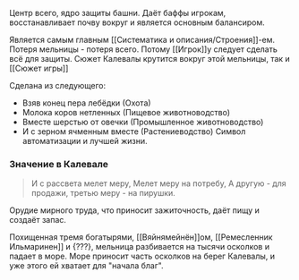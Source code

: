 Центр всего, ядро защиты башни. Даёт баффы игрокам, восстанавливает почву вокруг и является основным балансиром.

Является самым главным [[Систематика и описания/Строения]]-ем. Потеря мельницы - потеря всего. Потому [[Игрок]]у следует сделать всё для защиты.
Сюжет Калевалы крутится вокруг этой мельницы, так и [[Сюжет игры]]

Сделана из следующего:
- Взяв конец пера лебёдки (Охота)
- Молока коров нетленных (Пищевое животноводство)
- Вместе шерстью от овечки (Промышленное животноводство)
- И с зерном ячменным вместе (Растениеводство)
Символ автоматизации и лучшей жизни.
### Значение в Калевале
> И с рассвета мелет меру, Мелет меру на потребу, А другую - для продажи, третью меру - на пирушки.

Орудие мирного труда, что приносит зажиточность, даёт пищу и создаёт запас.

Похищенная тремя богатырями, [[Вяйнямейнён]]ом, [[Ремесленник Ильмаринен]] и {???}, мельница разбивается на тысячи осколков и падает в море. Море приносит часть осколков на берег Калевалы, и уже этого ей хватает для "начала благ".

